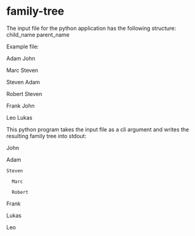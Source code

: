 # family-tree
The input file for the python application has the following structure: child_name parent_name

Example file:

Adam John

Marc Steven
  
Steven Adam

Robert Steven

Frank John

Leo Lukas


This python program takes the input file as a cli argument and writes the resulting family tree into stdout:

John

  Adam
  
    Steven
    
      Marc
      
      Robert
      
  Frank
  
Lukas

  Leo
